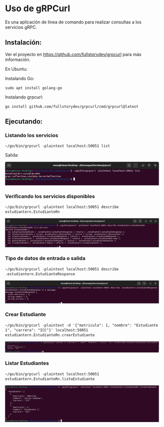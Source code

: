 # Uso de gRPCurl

Es una aplicación de línea de comando para realizar consultas
a los servicios gRPC.

## Instalación:

Ver el proyecto en https://github.com/fullstorydev/grpcurl para más información.

En Ubuntu:

Instalando Go:
```
sudo apt install golang-go
```
Instalando grpcurl:

```
go install github.com/fullstorydev/grpcurl/cmd/grpcurl@latest
```
## Ejecutando:

### Listando los servicios

```
~/go/bin/grpcurl -plaintext localhost:50051 list
```

Salida:

![listado_servicios.png](img%2Flistado_servicios.png)

### Verificando los servicios disponibles

```
~/go/bin/grpcurl -plaintext localhost:50051 describe estudiantern.EstudianteRn
```

![descripcion.png](img%2Fdescripcion.png)

### Tipo de datos de entrada o salida

```
~/go/bin/grpcurl -plaintext localhost:50051 describe .estudiantern.EstudianteResponse
```
![dto.png](img%2Fdto.png)

### Crear Estudiante

```
~/go/bin/grpcurl -plaintext -d '{"matricula": 1, "nombre": "Estudiante 1", "carrera": "ICC"}' localhost:50051 estudiantern.EstudianteRn.crearEstudiante
```
![crear_estudiante.png](img%2Fcrear_estudiante.png)

### Listar Estudiantes

```
~/go/bin/grpcurl -plaintext localhost:50051 estudiantern.EstudianteRn.listaEstudiante
```
![listado_estudiantes.png](img%2Flistado_estudiantes.png)



